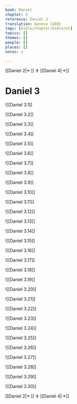 ```yaml
---
book: Daniel
chapter: 3
reference: Daniel 3
translation: Geneva (GEN)
tags: [bible/chapter/bible/ot]
topics: []
themes: []
people: []
places: []
notes: >
  
---
```


[[Daniel 2|<-]] ✞ [[Daniel 4|->]]

# Daniel 3

![[Daniel 3.1]]

![[Daniel 3.2]]

![[Daniel 3.3]]

![[Daniel 3.4]]

![[Daniel 3.5]]

![[Daniel 3.6]]

![[Daniel 3.7]]

![[Daniel 3.8]]

![[Daniel 3.9]]

![[Daniel 3.10]]

![[Daniel 3.11]]

![[Daniel 3.12]]

![[Daniel 3.13]]

![[Daniel 3.14]]

![[Daniel 3.15]]

![[Daniel 3.16]]

![[Daniel 3.17]]

![[Daniel 3.18]]

![[Daniel 3.19]]

![[Daniel 3.20]]

![[Daniel 3.21]]

![[Daniel 3.22]]

![[Daniel 3.23]]

![[Daniel 3.24]]

![[Daniel 3.25]]

![[Daniel 3.26]]

![[Daniel 3.27]]

![[Daniel 3.28]]

![[Daniel 3.29]]

![[Daniel 3.30]]

[[Daniel 2|<-]] ✞ [[Daniel 4|->]]
